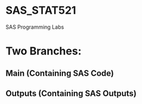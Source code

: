# SAS_STAT521
SAS Programming Labs

# Two Branches:
## Main (Containing SAS Code)
## Outputs (Containing SAS Outputs)
